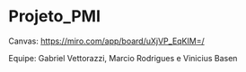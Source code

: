 # Projeto_PMI
Canvas: https://miro.com/app/board/uXjVP_EqKIM=/


Equipe: Gabriel Vettorazzi, Marcio Rodrigues e Vinicius Basen
